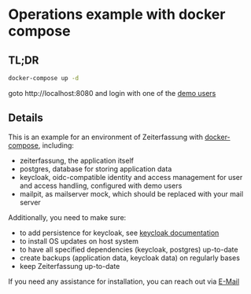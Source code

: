 # Operations example with docker compose

## TL;DR

```bash
docker-compose up -d
```

goto http://localhost:8080 and login with one of the [demo users](https://github.com/urlaubsverwaltung/zeiterfassung#demo-data-users)

## Details

This is an example for an environment of Zeiterfassung with [docker-compose](https://docs.docker.com/compose/), including:

* zeiterfassung, the application itself
* postgres, database for storing application data
* keycloak, oidc-compatible identity and access management for user and access handling, configured with demo users
* mailpit, as mailserver mock, which should be replaced with your mail server

Additionally, you need to make sure:
* to add persistence for keycloak, see [keycloak documentation](https://www.keycloak.org/server/db)
* to install OS updates on host system
* to have all specified dependencies (keycloak, postgres) up-to-date
* create backups (application data, keycloak data) on regularly bases
* keep Zeiterfassung up-to-date

If you need any assistance for installation, you can reach out via [E-Mail](mailto:info@urlaubsverwaltung.cloud?subject=Zeiterfassung%20-%20OnPremise%20Support)
